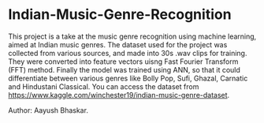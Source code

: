 # Indian-Music-Genre-Recognition
This project is a take at the music genre recognition using machine learning, aimed at Indian music genres. The dataset used for the project
was collected from various sources, and made into 30s .wav clips for training. They were converted into feature vectors uisng Fast Fourier
Transform (FFT) method. Finally the model was trained using ANN, so that it could differentiate between various genres like Bolly Pop, Sufi,
 Ghazal, Carnatic and Hindustani Classical. You can access the dataset from https://www.kaggle.com/winchester19/indian-music-genre-dataset.
 
 Author: Aayush Bhaskar.
